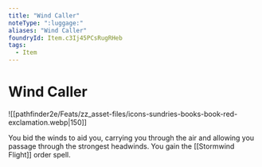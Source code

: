 ```yaml
---
title: "Wind Caller"
noteType: ":luggage:"
aliases: "Wind Caller"
foundryId: Item.c3Ij45PCsRugRHeb
tags:
  - Item
---
```


# Wind Caller
![[pathfinder2e/Feats/zz_asset-files/icons-sundries-books-book-red-exclamation.webp|150]]

You bid the winds to aid you, carrying you through the air and allowing you passage through the strongest headwinds. You gain the [[Stormwind Flight]] order spell.
